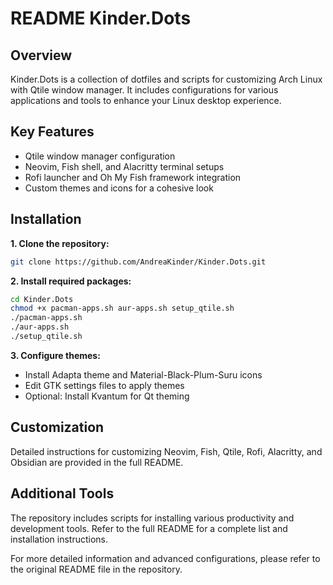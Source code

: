 # README Kinder.Dots

## Overview

Kinder.Dots is a collection of dotfiles and scripts for customizing Arch Linux with Qtile window manager. It includes configurations for various applications and tools to enhance your Linux desktop experience.

## Key Features

- Qtile window manager configuration
- Neovim, Fish shell, and Alacritty terminal setups
- Rofi launcher and Oh My Fish framework integration
- Custom themes and icons for a cohesive look

## Installation

**1. Clone the repository:**

```bash
git clone https://github.com/AndreaKinder/Kinder.Dots.git
```

**2. Install required packages:**

```bash
cd Kinder.Dots
chmod +x pacman-apps.sh aur-apps.sh setup_qtile.sh
./pacman-apps.sh
./aur-apps.sh
./setup_qtile.sh
```

**3. Configure themes:**

- Install Adapta theme and Material-Black-Plum-Suru icons
- Edit GTK settings files to apply themes
- Optional: Install Kvantum for Qt theming

## Customization

Detailed instructions for customizing Neovim, Fish, Qtile, Rofi, Alacritty, and Obsidian are provided in the full README.

## Additional Tools

The repository includes scripts for installing various productivity and development tools. Refer to the full README for a complete list and installation instructions.

For more detailed information and advanced configurations, please refer to the original README file in the repository.